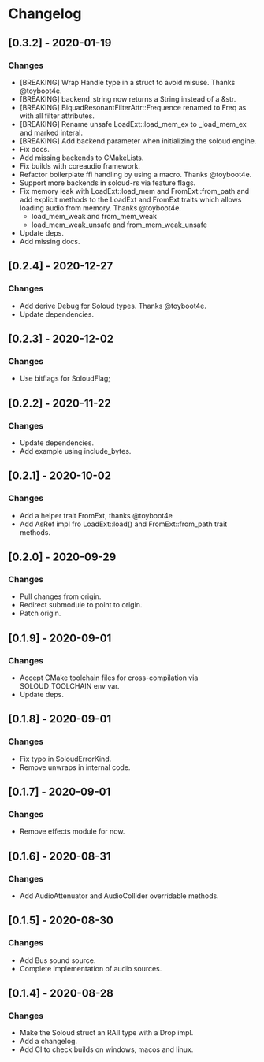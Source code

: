 # Changelog

## [0.3.2] - 2020-01-19
### Changes
- [BREAKING] Wrap Handle type in a struct to avoid misuse. Thanks @toyboot4e.
- [BREAKING] backend_string now returns a String instead of a &str.
- [BREAKING] BiquadResonantFilterAttr::Frequence renamed to Freq as with all filter attributes.
- [BREAKING] Rename unsafe LoadExt::load_mem_ex to _load_mem_ex and marked interal.
- [BREAKING] Add backend parameter when initializing the soloud engine.
- Fix docs.
- Add missing backends to CMakeLists.
- Fix builds with coreaudio framework.
- Refactor boilerplate ffi handling by using a macro. Thanks @toyboot4e.
- Support more backends in soloud-rs via feature flags.
- Fix memory leak with LoadExt::load_mem and FromExt::from_path and add explicit methods to the LoadExt and FromExt traits which allows loading audio from memory. Thanks @toyboot4e.
    - load_mem_weak and from_mem_weak
    - load_mem_weak_unsafe and from_mem_weak_unsafe
- Update deps.
- Add missing docs.

## [0.2.4] - 2020-12-27
### Changes
- Add derive Debug for Soloud types. Thanks @toyboot4e.
- Update dependencies.

## [0.2.3] - 2020-12-02
### Changes
- Use bitflags for SoloudFlag;

## [0.2.2] - 2020-11-22
### Changes
- Update dependencies.
- Add example using include_bytes.

## [0.2.1] - 2020-10-02
### Changes
- Add a helper trait FromExt, thanks @toyboot4e
- Add AsRef<Path> impl fro LoadExt::load() and FromExt::from_path trait methods.

## [0.2.0] - 2020-09-29
### Changes
- Pull changes from origin.
- Redirect submodule to point to origin.
- Patch origin.

## [0.1.9] - 2020-09-01
### Changes
- Accept CMake toolchain files for cross-compilation via SOLOUD_TOOLCHAIN env var.
- Update deps.

## [0.1.8] - 2020-09-01
### Changes
- Fix typo in SoloudErrorKind.
- Remove unwraps in internal code.

## [0.1.7] - 2020-09-01
### Changes
- Remove effects module for now.

## [0.1.6] - 2020-08-31
### Changes
- Add AudioAttenuator and AudioCollider overridable methods.


## [0.1.5] - 2020-08-30
### Changes
- Add Bus sound source.
- Complete implementation of audio sources.

## [0.1.4] - 2020-08-28
### Changes
- Make the Soloud struct an RAII type with a Drop impl.
- Add a changelog.
- Add CI to check builds on windows, macos and linux.